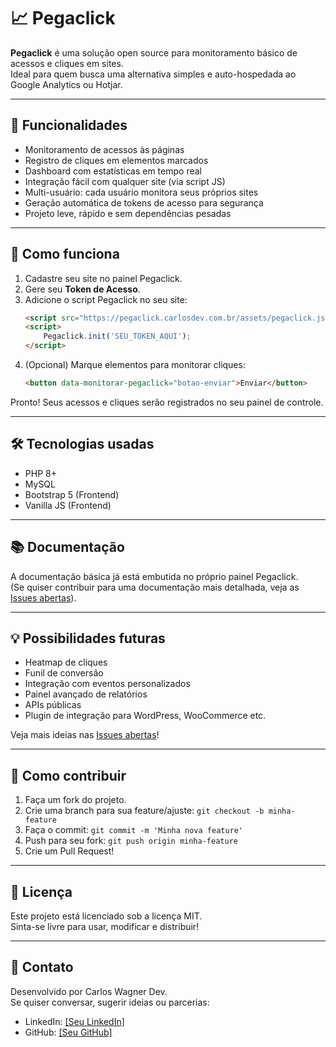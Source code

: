 # 📈 Pegaclick

**Pegaclick** é uma solução open source para monitoramento básico de acessos e cliques em sites.  
Ideal para quem busca uma alternativa simples e auto-hospedada ao Google Analytics ou Hotjar.

---

## 🎯 Funcionalidades

- Monitoramento de acessos às páginas
- Registro de cliques em elementos marcados
- Dashboard com estatísticas em tempo real
- Integração fácil com qualquer site (via script JS)
- Multi-usuário: cada usuário monitora seus próprios sites
- Geração automática de tokens de acesso para segurança
- Projeto leve, rápido e sem dependências pesadas

---

## 🚀 Como funciona

1. Cadastre seu site no painel Pegaclick.
2. Gere seu **Token de Acesso**.
3. Adicione o script Pegaclick no seu site:
    ```html
    <script src="https://pegaclick.carlosdev.com.br/assets/pegaclick.js" defer></script>
    <script>
        Pegaclick.init('SEU_TOKEN_AQUI');
    </script>
    ```
4. (Opcional) Marque elementos para monitorar cliques:
    ```html
    <button data-monitorar-pegaclick="botao-enviar">Enviar</button>
    ```

Pronto! Seus acessos e cliques serão registrados no seu painel de controle.

---

## 🛠 Tecnologias usadas

- PHP 8+
- MySQL
- Bootstrap 5 (Frontend)
- Vanilla JS (Frontend)

---

## 📚 Documentação

A documentação básica já está embutida no próprio painel Pegaclick.  
(Se quiser contribuir para uma documentação mais detalhada, veja as [Issues abertas](https://github.com/cwrsiqueira/pegaclick.com/issues)).

---

## 💡 Possibilidades futuras

- Heatmap de cliques
- Funil de conversão
- Integração com eventos personalizados
- Painel avançado de relatórios
- APIs públicas
- Plugin de integração para WordPress, WooCommerce etc.

Veja mais ideias nas [Issues abertas](https://github.com/cwrsiqueira/pegaclick.com/issues)!

---

## 🤝 Como contribuir

1. Faça um fork do projeto.
2. Crie uma branch para sua feature/ajuste: `git checkout -b minha-feature`
3. Faça o commit: `git commit -m 'Minha nova feature'`
4. Push para seu fork: `git push origin minha-feature`
5. Crie um Pull Request!

---

## 📄 Licença

Este projeto está licenciado sob a licença MIT.  
Sinta-se livre para usar, modificar e distribuir!

---

## 💬 Contato

Desenvolvido por Carlos Wagner Dev.  
Se quiser conversar, sugerir ideias ou parcerias:
- LinkedIn: [\[Seu LinkedIn\]](https://www.linkedin.com/in/carloswagner1975/)
- GitHub: [\[Seu GitHub\]](https://github.com/cwrsiqueira/)

